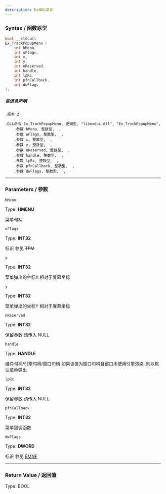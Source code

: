 ```yaml
---
description: Ex弹出菜单
---
```


### Syntax / 函数原型

```C++
bool __stdcall 
Ex_TrackPopupMenu (
    int hMenu,
    int uFlags,
    int x,
    int y,
    int nReserved,
    int handle,
    int lpRc,
    int pfnCallback,
    int dwFlags
);
```

##### 易语言声明

```Elang
.版本 2

.DLL命令 Ex_TrackPopupMenu, 逻辑型, "libexdui.dll", "Ex_TrackPopupMenu", 
    .参数 hMenu, 整数型,  , 
    .参数 uFlags, 整数型,  , 
    .参数 x, 整数型,  , 
    .参数 y, 整数型,  , 
    .参数 nReserved, 整数型,  , 
    .参数 handle, 整数型,  ,
    .参数 lpRc, 整数型,  , 
    .参数 pfnCallback, 整数型,  ,
    .参数 dwFlags, 整数型,  ,

```

---

### Parameters / 参数

`hMenu`

Type: **HMENU**

菜单句柄

`uFlags`

Type: **INT32**

标识 参见 ~~TPM~~

`x`

Type: **INT32**

菜单弹出的坐标X 相对于屏幕坐标

`y`

Type: **INT32**

菜单弹出的坐标Y 相对于屏幕坐标

`nReserved`

Type: **INT32**

保留参数 请传入 NULL

`handle`

Type: **HANDLE**

组件句柄/引擎句柄/窗口句柄 
如果该值为窗口句柄且窗口未使用引擎渲染, 则以默认菜单弹出

`lpRc`

Type: **INT32**

保留参数 请传入 NULL

`pfnCallback`

Type: **INT32**

菜单回调函数

`dwFlags`

Type: **DWORD**

标识 参见 [EMNF](../../const/EMNF.md)

---

### Return Value / 返回值

Type: BOOL
